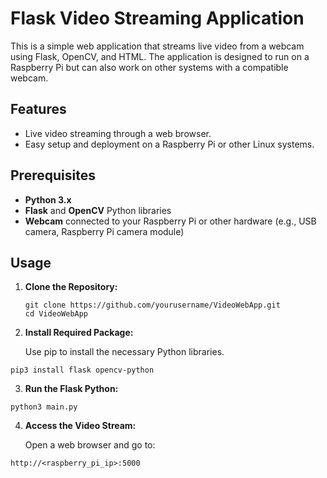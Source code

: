 # Flask Video Streaming Application

This is a simple web application that streams live video from a webcam using Flask, OpenCV, and HTML. The application is designed to run on a Raspberry Pi but can also work on other systems with a compatible webcam.

## Features

- Live video streaming through a web browser.
- Easy setup and deployment on a Raspberry Pi or other Linux systems.

## Prerequisites

- **Python 3.x**
- **Flask** and **OpenCV** Python libraries
- **Webcam** connected to your Raspberry Pi or other hardware (e.g., USB camera, Raspberry Pi camera module)


## Usage

1. **Clone the Repository:**

   ```
   git clone https://github.com/yourusername/VideoWebApp.git
   cd VideoWebApp
   ```

2. **Install Required Package:**

   Use pip to install the necessary Python libraries.

 ```pip3 install flask opencv-python ```
 
3. **Run the Flask Python:**

```python3 main.py```

4. **Access the Video Stream:**

   Open a web browser and go to:

```http://<raspberry_pi_ip>:5000```


